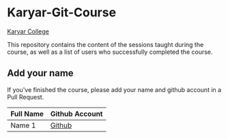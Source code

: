 # Karyar-Git-Course


[Karyar College](https://kaaryar.ir/)

This repository contains the content of the sessions taught during the course, as well as a list of users who successfully completed the course.

## Add your name

If you've finished the course, please add your name and github account in a Pull Request.


|Full Name| Github Account | 
|--|--| 
| Name 1 | [Github]() | 
